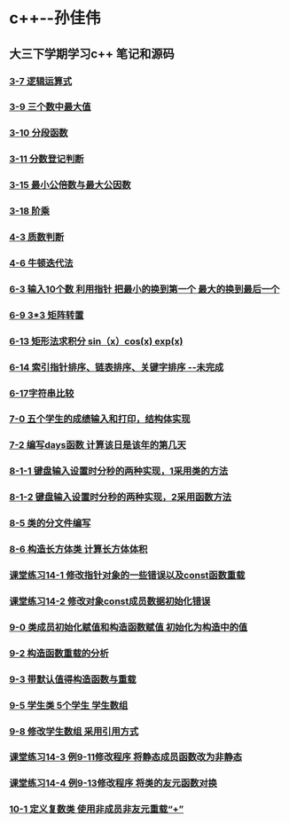 # c++--孙佳伟
## 大三下学期学习c++ 笔记和源码
### [3-7 逻辑运算式](https://github.com/sinary-sys/c-study/tree/master/code/3-7)
### [3-9 三个数中最大值](https://github.com/sinary-sys/c-study/tree/master/code/3-9)
### [3-10 分段函数](https://github.com/sinary-sys/c-study/tree/master/code/3-10)
### [3-11 分数登记判断](https://github.com/sinary-sys/c-study/tree/master/code/3-11)
### [3-15 最小公倍数与最大公因数](https://github.com/sinary-sys/c-study/tree/master/code/3-15)
### [3-18 阶乘](https://github.com/sinary-sys/c-study/tree/master/code/3-18)
### [4-3 质数判断](https://github.com/sinary-sys/c-study/tree/master/code/4-3)
### [4-6 牛顿迭代法](https://github.com/sinary-sys/CppStudy/tree/master/code/4-6)

### [6-3 输入10个数 利用指针 把最小的换到第一个 最大的换到最后一个](https://github.com/sinary-sys/CppStudy/tree/master/code/6-3)

### [6-9 3*3 矩阵转置](https://github.com/sinary-sys/CppStudy/tree/master/code/6-9)

### [6-13 矩形法求积分 sin（x）cos(x) exp(x)](https://github.com/sinary-sys/CppStudy/blob/master/code/6-13)

### [6-14 索引指针排序、链表排序、关键字排序 --未完成](https://github.com/sinary-sys/CppStudy/tree/master/code/6-14)

### [6-17字符串比较](https://github.com/sinary-sys/CppStudy/tree/master/code/6-17)

### [7-0  五个学生的成绩输入和打印，结构体实现](https://github.com/sinary-sys/CppStudy/tree/master/code/7-0)

### [7-2 编写days函数 计算该日是该年的第几天](https://github.com/sinary-sys/CppStudy/tree/master/code/7-2)

### [8-1-1 键盘输入设置时分秒的两种实现，1采用类的方法](https://github.com/sinary-sys/CppStudy/tree/master/code/8-1-1)

### [8-1-2 键盘输入设置时分秒的两种实现，2采用函数方法](https://github.com/sinary-sys/CppStudy/tree/master/code/8-1-2)

### [8-5 类的分文件编写](https://github.com/sinary-sys/CppStudy/tree/master/code/8-5/8-5)

### [8-6 构造长方体类 计算长方体体积](https://github.com/sinary-sys/CppStudy/tree/master/code/8-6)

### [课堂练习14-1 修改指针对象的一些错误以及const函数重载](https://github.com/sinary-sys/CppStudy/tree/master/code/test-14-1)

### [课堂练习14-2 修改对象const成员数据初始化错误](https://github.com/sinary-sys/CppStudy/tree/master/code/test-14-2)

###  [9-0 类成员初始化赋值和构造函数赋值 初始化为构造中的值](https://github.com/sinary-sys/CppStudy/tree/master/code/9-0)

###  [9-2 构造函数重载的分析](https://github.com/sinary-sys/CppStudy/tree/master/code/program/code/9-2%E2%80%949-3)

### [9-3 带默认值得构造函数与重载](https://github.com/sinary-sys/CppStudy/tree/master/code/program/code/9-2%E2%80%949-3)

### [9-5 学生类 5个学生 学生数组](https://github.com/sinary-sys/CppStudy/tree/master/code/program/code/9-5)

### [9-8 修改学生数组 采用引用方式](https://github.com/sinary-sys/CppStudy/tree/master/code/program/code/9-8)

### [课堂练习14-3 例9-11修改程序 将静态成员函数改为非静态](https://github.com/sinary-sys/CppStudy/tree/master/code/program/code/l-9-11)

### [课堂练习14-4 例9-13修改程序 将类的友元函数对换](https://github.com/sinary-sys/CppStudy/tree/master/code/program/code/l-9-13-test14-4)

### [10-1 定义复数类 使用非成员非友元重载“+”](https://github.com/sinary-sys/CppStudy/tree/master/code/program/code/10-1)